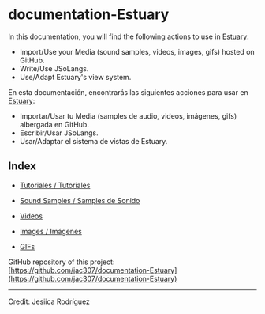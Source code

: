 # documentation-Estuary 
 
In this documentation, you will find the following actions to use in <a href="https://estuary.mcmaster.ca/" target="_blank">Estuary</a>:  
+ Import/Use your Media (sound samples, videos, images, gifs) hosted on GitHub.  
+ Write/Use JSoLangs.  
+ Use/Adapt Estuary's view system.  
  
En esta documentación, encontrarás las siguientes acciones para usar en <a href="https://estuary.mcmaster.ca/" target="_blank">Estuary</a>: 
+ Importar/Usar tu Media (samples de audio, videos, imágenes, gifs) albergada en GitHub.  
+ Escribir/Usar JSoLangs.  
+ Usar/Adaptar el sistema de vistas de Estuary.  
  
  
## Index
  
+ [Tutoriales / Tutoriales](Tutorials/README.md)

+ [Sound Samples / Samples de Sonido](Sound/README.md)  
  
+ [Videos](Video/README.md)  
  
+ [Images / Imágenes](Image/README.md)  
  
+ [GIFs](GIFs/README.md)  
  
  
GitHub repository of this project: [https://github.com/jac307/documentation-Estuary](https://github.com/jac307/documentation-Estuary)
  
________________________________________________________________________
  
Credit: Jesiica Rodríguez
